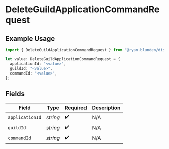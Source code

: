 # DeleteGuildApplicationCommandRequest

## Example Usage

```typescript
import { DeleteGuildApplicationCommandRequest } from "@ryan.blunden/discord/models/operations";

let value: DeleteGuildApplicationCommandRequest = {
  applicationId: "<value>",
  guildId: "<value>",
  commandId: "<value>",
};
```

## Fields

| Field              | Type               | Required           | Description        |
| ------------------ | ------------------ | ------------------ | ------------------ |
| `applicationId`    | *string*           | :heavy_check_mark: | N/A                |
| `guildId`          | *string*           | :heavy_check_mark: | N/A                |
| `commandId`        | *string*           | :heavy_check_mark: | N/A                |